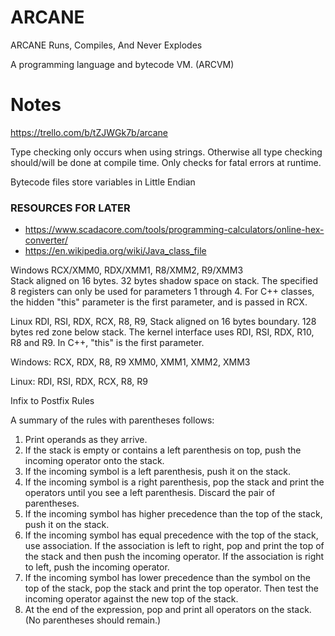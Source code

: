 # ARCANE
ARCANE Runs, Compiles, And Never Explodes

A programming language and bytecode VM. (ARCVM)





# Notes

https://trello.com/b/tZJWGk7b/arcane

Type checking only occurs when using strings.
Otherwise all type checking should/will be done at compile time.
Only checks for fatal errors at runtime.


Bytecode files store variables in Little Endian 

### RESOURCES FOR LATER

- https://www.scadacore.com/tools/programming-calculators/online-hex-converter/
- https://en.wikipedia.org/wiki/Java_class_file


Windows     RCX/XMM0, RDX/XMM1, R8/XMM2, R9/XMM3	
Stack aligned on 16 bytes. 32 bytes shadow space on stack. The specified 8 registers can only be used for parameters 1 through 4. For C++ classes, the hidden "this" parameter is the first parameter, and is passed in RCX.



Linux	RDI, RSI, RDX, RCX, R8, R9, 
Stack aligned on 16 bytes boundary. 128 bytes red zone below stack. The kernel interface uses RDI, RSI, RDX, R10, R8 and R9. In C++, "this" is the first parameter.

Windows:
    RCX, RDX, R8, R9
    XMM0, XMM1, XMM2, XMM3

Linux:
    RDI, RSI, RDX, RCX, R8, R9



Infix to Postfix Rules

A summary of the rules with parentheses follows:

1. Print operands as they arrive.
2. If the stack is empty or contains a left parenthesis on top, push the incoming operator onto the stack.
3. If the incoming symbol is a left parenthesis, push it on the stack.
4. If the incoming symbol is a right parenthesis, pop the stack and print the operators until you see a left
parenthesis. Discard the pair of parentheses.
5. If the incoming symbol has higher precedence than the top of the stack, push it on the stack.
6. If the incoming symbol has equal precedence with the top of the stack, use association. If the association is
left to right, pop and print the top of the stack and then push the incoming operator. If the association is right to
left, push the incoming operator.
7. If the incoming symbol has lower precedence than the symbol on the top of the stack, pop the stack and
print the top operator. Then test the incoming operator against the new top of the stack.
8. At the end of the expression, pop and print all operators on the stack. (No parentheses should remain.)